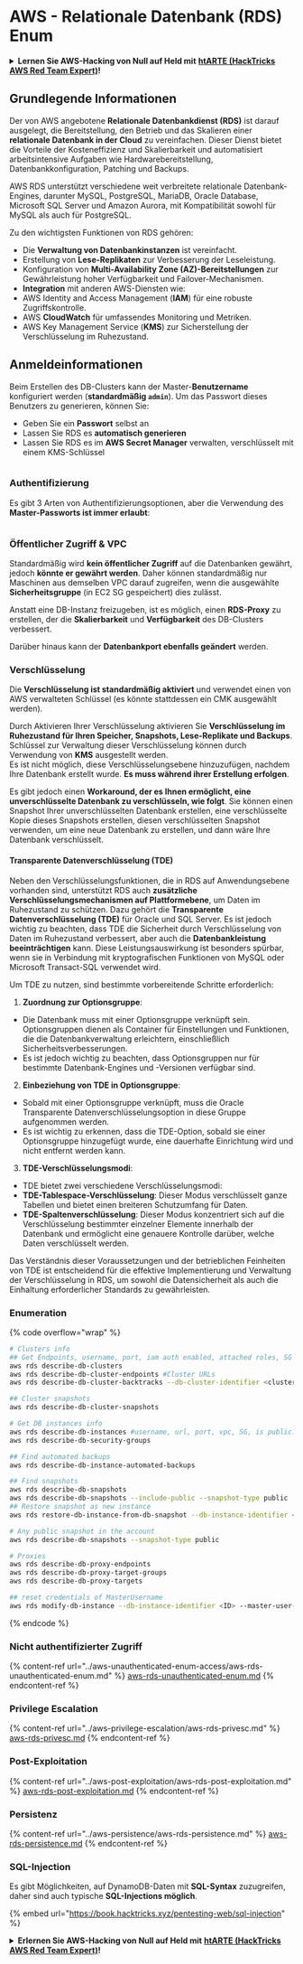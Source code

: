 # AWS - Relationale Datenbank (RDS) Enum

<details>

<summary><strong>Lernen Sie AWS-Hacking von Null auf Held mit</strong> <a href="https://training.hacktricks.xyz/courses/arte"><strong>htARTE (HackTricks AWS Red Team Expert)</strong></a><strong>!</strong></summary>

Andere Möglichkeiten, HackTricks zu unterstützen:

* Wenn Sie Ihr **Unternehmen in HackTricks beworben sehen möchten** oder **HackTricks in PDF herunterladen möchten**, überprüfen Sie die [**ABONNEMENTPLÄNE**](https://github.com/sponsors/carlospolop)!
* Holen Sie sich das [**offizielle PEASS & HackTricks-Merchandise**](https://peass.creator-spring.com)
* Entdecken Sie [**The PEASS Family**](https://opensea.io/collection/the-peass-family), unsere Sammlung exklusiver [**NFTs**](https://opensea.io/collection/the-peass-family)
* **Treten Sie der** 💬 [**Discord-Gruppe**](https://discord.gg/hRep4RUj7f) oder der [**Telegramm-Gruppe**](https://t.me/peass) bei oder **folgen** Sie uns auf **Twitter** 🐦 [**@hacktricks\_live**](https://twitter.com/hacktricks\_live)**.**
* **Teilen Sie Ihre Hacking-Tricks, indem Sie PRs an die** [**HackTricks**](https://github.com/carlospolop/hacktricks) und [**HackTricks Cloud**](https://github.com/carlospolop/hacktricks-cloud) GitHub-Repositories senden.

</details>

## Grundlegende Informationen

Der von AWS angebotene **Relationale Datenbankdienst (RDS)** ist darauf ausgelegt, die Bereitstellung, den Betrieb und das Skalieren einer **relationale Datenbank in der Cloud** zu vereinfachen. Dieser Dienst bietet die Vorteile der Kosteneffizienz und Skalierbarkeit und automatisiert arbeitsintensive Aufgaben wie Hardwarebereitstellung, Datenbankkonfiguration, Patching und Backups.

AWS RDS unterstützt verschiedene weit verbreitete relationale Datenbank-Engines, darunter MySQL, PostgreSQL, MariaDB, Oracle Database, Microsoft SQL Server und Amazon Aurora, mit Kompatibilität sowohl für MySQL als auch für PostgreSQL.

Zu den wichtigsten Funktionen von RDS gehören:

* Die **Verwaltung von Datenbankinstanzen** ist vereinfacht.
* Erstellung von **Lese-Replikaten** zur Verbesserung der Leseleistung.
* Konfiguration von **Multi-Availability Zone (AZ)-Bereitstellungen** zur Gewährleistung hoher Verfügbarkeit und Failover-Mechanismen.
* **Integration** mit anderen AWS-Diensten wie:
* AWS Identity and Access Management (**IAM**) für eine robuste Zugriffskontrolle.
* AWS **CloudWatch** für umfassendes Monitoring und Metriken.
* AWS Key Management Service (**KMS**) zur Sicherstellung der Verschlüsselung im Ruhezustand.

## Anmeldeinformationen

Beim Erstellen des DB-Clusters kann der Master-**Benutzername** konfiguriert werden (**standardmäßig `admin`**). Um das Passwort dieses Benutzers zu generieren, können Sie:

* Geben Sie ein **Passwort** selbst an
* Lassen Sie RDS es **automatisch generieren**
* Lassen Sie RDS es im **AWS Secret Manager** verwalten, verschlüsselt mit einem KMS-Schlüssel

<figure><img src="../../../.gitbook/assets/image (144).png" alt=""><figcaption></figcaption></figure>

### Authentifizierung

Es gibt 3 Arten von Authentifizierungsoptionen, aber die Verwendung des **Master-Passworts ist immer erlaubt**:

<figure><img src="../../../.gitbook/assets/image (227).png" alt=""><figcaption></figcaption></figure>

### Öffentlicher Zugriff & VPC

Standardmäßig wird **kein öffentlicher Zugriff** auf die Datenbanken gewährt, jedoch **könnte er gewährt werden**. Daher können standardmäßig nur Maschinen aus demselben VPC darauf zugreifen, wenn die ausgewählte **Sicherheitsgruppe** (in EC2 SG gespeichert) dies zulässt.

Anstatt eine DB-Instanz freizugeben, ist es möglich, einen **RDS-Proxy** zu erstellen, der die **Skalierbarkeit** und **Verfügbarkeit** des DB-Clusters verbessert.

Darüber hinaus kann der **Datenbankport ebenfalls geändert** werden.

### Verschlüsselung

Die **Verschlüsselung ist standardmäßig aktiviert** und verwendet einen von AWS verwalteten Schlüssel (es könnte stattdessen ein CMK ausgewählt werden).

Durch Aktivieren Ihrer Verschlüsselung aktivieren Sie **Verschlüsselung im Ruhezustand für Ihren Speicher, Snapshots, Lese-Replikate und Backups**. Schlüssel zur Verwaltung dieser Verschlüsselung können durch Verwendung von **KMS** ausgestellt werden.\
Es ist nicht möglich, diese Verschlüsselungsebene hinzuzufügen, nachdem Ihre Datenbank erstellt wurde. **Es muss während ihrer Erstellung erfolgen**.

Es gibt jedoch einen **Workaround, der es Ihnen ermöglicht, eine unverschlüsselte Datenbank zu verschlüsseln, wie folgt**. Sie können einen Snapshot Ihrer unverschlüsselten Datenbank erstellen, eine verschlüsselte Kopie dieses Snapshots erstellen, diesen verschlüsselten Snapshot verwenden, um eine neue Datenbank zu erstellen, und dann wäre Ihre Datenbank verschlüsselt.

#### Transparente Datenverschlüsselung (TDE)

Neben den Verschlüsselungsfunktionen, die in RDS auf Anwendungsebene vorhanden sind, unterstützt RDS auch **zusätzliche Verschlüsselungsmechanismen auf Plattformebene**, um Daten im Ruhezustand zu schützen. Dazu gehört die **Transparente Datenverschlüsselung (TDE)** für Oracle und SQL Server. Es ist jedoch wichtig zu beachten, dass TDE die Sicherheit durch Verschlüsselung von Daten im Ruhezustand verbessert, aber auch die **Datenbankleistung beeinträchtigen** kann. Diese Leistungsauswirkung ist besonders spürbar, wenn sie in Verbindung mit kryptografischen Funktionen von MySQL oder Microsoft Transact-SQL verwendet wird.

Um TDE zu nutzen, sind bestimmte vorbereitende Schritte erforderlich:

1. **Zuordnung zur Optionsgruppe**:
* Die Datenbank muss mit einer Optionsgruppe verknüpft sein. Optionsgruppen dienen als Container für Einstellungen und Funktionen, die die Datenbankverwaltung erleichtern, einschließlich Sicherheitsverbesserungen.
* Es ist jedoch wichtig zu beachten, dass Optionsgruppen nur für bestimmte Datenbank-Engines und -Versionen verfügbar sind.
2. **Einbeziehung von TDE in Optionsgruppe**:
* Sobald mit einer Optionsgruppe verknüpft, muss die Oracle Transparente Datenverschlüsselungsoption in diese Gruppe aufgenommen werden.
* Es ist wichtig zu erkennen, dass die TDE-Option, sobald sie einer Optionsgruppe hinzugefügt wurde, eine dauerhafte Einrichtung wird und nicht entfernt werden kann.
3. **TDE-Verschlüsselungsmodi**:
* TDE bietet zwei verschiedene Verschlüsselungsmodi:
* **TDE-Tablespace-Verschlüsselung**: Dieser Modus verschlüsselt ganze Tabellen und bietet einen breiteren Schutzumfang für Daten.
* **TDE-Spaltenverschlüsselung**: Dieser Modus konzentriert sich auf die Verschlüsselung bestimmter einzelner Elemente innerhalb der Datenbank und ermöglicht eine genauere Kontrolle darüber, welche Daten verschlüsselt werden.

Das Verständnis dieser Voraussetzungen und der betrieblichen Feinheiten von TDE ist entscheidend für die effektive Implementierung und Verwaltung der Verschlüsselung in RDS, um sowohl die Datensicherheit als auch die Einhaltung erforderlicher Standards zu gewährleisten.

### Enumeration

{% code overflow="wrap" %}
```bash
# Clusters info
## Get Endpoints, username, port, iam auth enabled, attached roles, SG
aws rds describe-db-clusters
aws rds describe-db-cluster-endpoints #Cluster URLs
aws rds describe-db-cluster-backtracks --db-cluster-identifier <cluster-name>

## Cluster snapshots
aws rds describe-db-cluster-snapshots

# Get DB instances info
aws rds describe-db-instances #username, url, port, vpc, SG, is public?
aws rds describe-db-security-groups

## Find automated backups
aws rds describe-db-instance-automated-backups

## Find snapshots
aws rds describe-db-snapshots
aws rds describe-db-snapshots --include-public --snapshot-type public
## Restore snapshot as new instance
aws rds restore-db-instance-from-db-snapshot --db-instance-identifier <ID> --db-snapshot-identifier <ID> --availability-zone us-west-2a

# Any public snapshot in the account
aws rds describe-db-snapshots --snapshot-type public

# Proxies
aws rds describe-db-proxy-endpoints
aws rds describe-db-proxy-target-groups
aws rds describe-db-proxy-targets

## reset credentials of MasterUsername
aws rds modify-db-instance --db-instance-identifier <ID> --master-user-password <NewPassword> --apply-immediately
```
{% endcode %}

### Nicht authentifizierter Zugriff

{% content-ref url="../aws-unauthenticated-enum-access/aws-rds-unauthenticated-enum.md" %}
[aws-rds-unauthenticated-enum.md](../aws-unauthenticated-enum-access/aws-rds-unauthenticated-enum.md)
{% endcontent-ref %}

### Privilege Escalation

{% content-ref url="../aws-privilege-escalation/aws-rds-privesc.md" %}
[aws-rds-privesc.md](../aws-privilege-escalation/aws-rds-privesc.md)
{% endcontent-ref %}

### Post-Exploitation

{% content-ref url="../aws-post-exploitation/aws-rds-post-exploitation.md" %}
[aws-rds-post-exploitation.md](../aws-post-exploitation/aws-rds-post-exploitation.md)
{% endcontent-ref %}

### Persistenz

{% content-ref url="../aws-persistence/aws-rds-persistence.md" %}
[aws-rds-persistence.md](../aws-persistence/aws-rds-persistence.md)
{% endcontent-ref %}

### SQL-Injection

Es gibt Möglichkeiten, auf DynamoDB-Daten mit **SQL-Syntax** zuzugreifen, daher sind auch typische **SQL-Injections möglich**.

{% embed url="https://book.hacktricks.xyz/pentesting-web/sql-injection" %}

<details>

<summary><strong>Erlernen Sie AWS-Hacking von Null auf Held mit</strong> <a href="https://training.hacktricks.xyz/courses/arte"><strong>htARTE (HackTricks AWS Red Team Expert)</strong></a><strong>!</strong></summary>

Andere Möglichkeiten, HackTricks zu unterstützen:

* Wenn Sie Ihr **Unternehmen in HackTricks beworben sehen möchten** oder **HackTricks in PDF herunterladen möchten**, überprüfen Sie die [**ABONNEMENTPLÄNE**](https://github.com/sponsors/carlospolop)!
* Holen Sie sich das [**offizielle PEASS & HackTricks-Merch**](https://peass.creator-spring.com)
* Entdecken Sie [**The PEASS Family**](https://opensea.io/collection/the-peass-family), unsere Sammlung exklusiver [**NFTs**](https://opensea.io/collection/the-peass-family)
* **Treten Sie der** 💬 [**Discord-Gruppe**](https://discord.gg/hRep4RUj7f) oder der [**Telegram-Gruppe**](https://t.me/peass) bei oder **folgen** Sie uns auf **Twitter** 🐦 [**@hacktricks\_live**](https://twitter.com/hacktricks\_live)**.**
* **Teilen Sie Ihre Hacking-Tricks, indem Sie PRs an die** [**HackTricks**](https://github.com/carlospolop/hacktricks) und [**HackTricks Cloud**](https://github.com/carlospolop/hacktricks-cloud) Github-Repositories einreichen.

</details>
